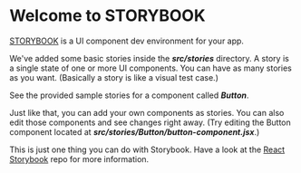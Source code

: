 # Welcome to STORYBOOK

[STORYBOOK](https://getstorybook.io/) is a UI component dev environment for your app.

We've added some basic stories inside the _**src/stories**_ directory.
A story is a single state of one or more UI components. You can have as many stories as you want.
(Basically a story is like a visual test case.)

See the provided sample stories for a component called _**Button**_.

Just like that, you can add your own components as stories.
You can also edit those components and see changes right away.
(Try editing the Button component located at _**src/stories/Button/button-component.jsx**_.)

This is just one thing you can do with Storybook.
Have a look at the [React Storybook](https://github.com/kadirahq/react-storybook) repo for more information.
